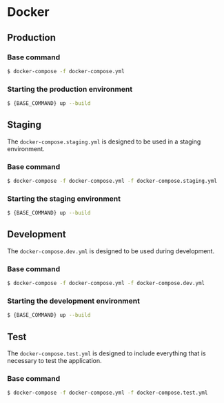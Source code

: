 # Docker

## Production

### Base command
```sh
$ docker-compose -f docker-compose.yml
```

### Starting the production environment
```sh
$ {BASE_COMMAND} up --build
```

## Staging
The `docker-compose.staging.yml` is designed to be used in a staging environment.

### Base command
```sh
$ docker-compose -f docker-compose.yml -f docker-compose.staging.yml
```

### Starting the staging environment
```sh
$ {BASE_COMMAND} up --build
```

## Development
The `docker-compose.dev.yml` is designed to be used during development.

### Base command
```sh
$ docker-compose -f docker-compose.yml -f docker-compose.dev.yml
```

### Starting the development environment
```sh
$ {BASE_COMMAND} up --build
```

## Test
The `docker-compose.test.yml` is designed to include everything that is necessary to test the application.

### Base command
```sh
$ docker-compose -f docker-compose.yml -f docker-compose.test.yml
```

